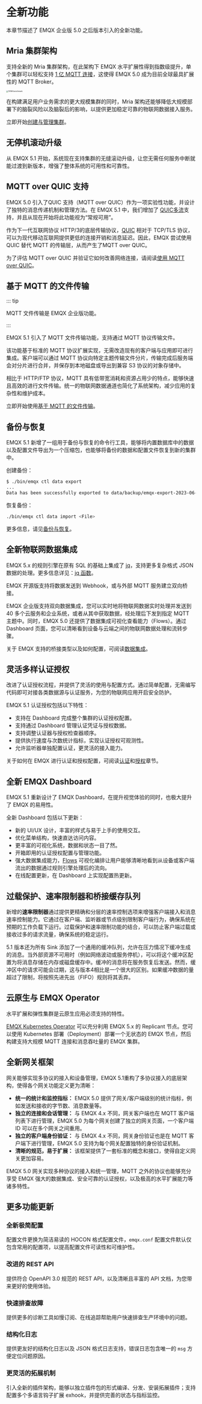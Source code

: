 # 全新功能

本章节描述了 EMQX 企业版 5.0 之后版本引入的全新功能。

## Mria 集群架构

支持全新的 Mria 集群架构，在此架构下 EMQX 水平扩展性得到指数级提升，单个集群可以轻松支持 [1 亿 MQTT 连接](https://www.emqx.com/zh/blog/reaching-100m-mqtt-connections-with-emqx-5-0)，这使得 EMQX 5.0 成为目前全球最具扩展性的 MQTT Broker。

<img src="./assets/100m-benckmark.png" alt="100M benchmark" style="zoom:33%;" />

在构建满足用户业务需求的更大规模集群的同时，Mria 架构还能够降低大规模部署下的脑裂风险以及脑裂后的影响，以提供更加稳定可靠的物联网数据接入服务。

立即开始[创建与管理集群](../deploy/cluster/create-cluster.md)。

## 无停机滚动升级

从 EMQX 5.1 开始，系统现在支持集群的无缝滚动升级，让您无需任何服务中断就能过渡到新版本，增强了整体系统的可用性和可靠性。

## MQTT over QUIC 支持

EMQX 5.0 引入了QUIC 支持（MQTT over QUIC）作为一项实验性功能，并设计了独特的消息传递机制和管理方法。在 EMQX 5.1 中，我们增加了 [QUIC多流](https://www.emqx.com/zh/blog/emqx-newsletter-202302)支持，并且从现在开始将此功能视为“常规可用”。

作为下一代互联网协议 HTTP/3的底层传输协议，[QUIC](https://datatracker.ietf.org/doc/html/rfc9000) 相对于 TCP/TLS 协议，可以为现代移动互联网提供更低的连接开销和消息延迟。因此，EMQX 尝试使用 QUIC 替代 MQTT 的传输层，从而产生了MQTT over QUIC。

为了评估 MQTT over QUIC 并验证它如何改善网络连接，请阅读[使用 MQTT over QUIC](../mqtt-over-quic/getting-started.md)。

## 基于 MQTT 的文件传输

::: tip

MQTT 文件传输是 EMQX 企业版功能。

:::

EMQX 5.1 引入了 MQTT 文件传输功能，支持通过 MQTT 协议传输文件。

该功能基于标准的 MQTT 协议扩展实现，无需改造现有的客户端与应用即可进行集成。客户端可以通过 MQTT 协议向特定主题传输文件分片，传输完成后服务端会对分片进行合并，并保存到本地磁盘或导出到兼容 S3 协议的对象存储中。

相比于 HTTP/FTP 协议，MQTT 具有低带宽消耗和资源占用少的特点，能够快速且高效的进行文件传输。统一的物联网数据通道也简化了系统架构，减少应用的复杂性和维护成本。

立即开始使用[基于 MQTT 的文件传输](../file-transfer/introduction.md)。

## 备份与恢复

EMQX 5.1 新增了一组用于备份与恢复的命令行工具，能够将内置数据库中的数据以及配置文件导出为一个压缩包，也能够将备份的数据和配置文件恢复到新的集群中。

创建备份：

```bash
$ ./bin/emqx ctl data export
...
Data has been successfully exported to data/backup/emqx-export-2023-06-21-14-07-31.592.tar.gz.
```

恢复备份：

```bash
./bin/emqx ctl data import <File>
```

更多信息，请见[备份与恢复](../operations/backup-restore.md)。

## 全新物联网数据集成

EMQX 5.x 的规则引擎在原有 SQL 的基础上集成了 [jq](https://stedolan.github.io/jq/)，支持更多复杂格式 JSON 数据的处理。更多信息详见：[jq 函数](../data-integration/rule-sql-jq.md)。

EMQX 开源版支持将数据发送到 Webhook，或与外部 MQTT 服务建立双向桥接。

EMQX 企业版支持双向数据集成，您可以实时地将物联网数据实时处理并发送到 40 多个云服务和企业系统，或者从其中获取数据，经处理后下发到指定 MQTT 主题中。同时，EMQX 5.0 还提供了数据集成可视化查看能力（Flows）。通过 Dashboard 页面，您可以清晰看到设备与云端之间的物联网数据处理和流转步骤。

关于 EMQX 支持的桥接类型以及如何配置，可阅读[数据集成](../data-integration/data-bridges.md)。

## 灵活多样认证授权

改进了认证授权流程，并提供了灵活的使用与配置方式。通过简单配置，无需编写代码即可对接各类数据源与认证服务，为您的物联网应用开启安全防护。

EMQX 5.1 认证授权包括以下特性：

- 支持在 Dashboard 完成整个集群的认证授权配置。
- 支持通过 Dashboard 管理认证凭证与授权数据。
- 支持调整认证器与授权检查器顺序。
- 提供执行速度与次数统计指标，实现认证授权可观测性。
- 允许监听器单独配置认证，更灵活的接入能力。

关于如何在 EMQX 进行认证和授权配置，可阅读[认证](../access-control/authn/authn.md)和[授权](../access-control/authz/authz.md)章节。

## 全新 EMQX Dashboard

EMQX 5.1 重新设计了 EMQX Dashboard，在提升视觉体验的同时，也极大提升了 EMQX 的易用性。

全新 Dashboard 包括以下更新：

- 新的 UI/UX 设计，丰富的样式与易于上手的使用交互。
- 优化菜单结构，快速直达访问内容。
- 更丰富的可视化系统，数据和状态一目了然。
- 开箱即用的认证授权配置与管理功能。
- 强大数据集成能力，[Flows](../flow-designer/introduction.md) 可视化编排让用户能够清晰地看到从设备或客户端流出的数据通过规则引擎处理后的流向。
- 在线配置更新，在 Dashboard 上实现配置热更新。

## 过载保护、速率限制器和桥接缓存队列

新增的**速率限制器**通过提供更精确和分层的速率控制选项来增强客户端接入和消息速率控制能力。它通过在客户端、监听器或节点级别限制客户端行为，确保系统在预期的工作负载下运行。过载保护和速率限制功能的结合，可以防止客户端过载或接收过多的请求流量，确保系统的稳定运行。

5.1 版本还为所有 Sink 添加了一个通用的缓冲队列，允许在压力情况下缓冲生成的消息。当外部资源不可用时（例如网络波动或服务停机），可以将这个缓冲区配置为将消息存储在内存或磁盘缓存中。缓冲的消息将在服务恢复后发送。然而，缓冲区中的请求可能会过期，这与版本4相比是一个很大的区别。如果缓冲数据的量超过了限制，将按照先进先出（FIFO）规则将其丢弃。

## 云原生与 EMQX Operator

水平扩展和弹性集群是云原生应用必须支持的特性。

[EMQX Kubernetes Operator](https://www.emqx.com/en/emqx-kubernetes-operator) 可以充分利用 EMQX 5.x 的 Replicant 节点。您可以使用 Kubernetes 部署（Deployment）部署一个无状态的 EMQX 节点，然后构建支持大规模 MQTT 连接和消息吞吐量的 EMQX 集群。

## 全新网关框架

网关能够实现多协议的接入和设备管理，EMQX 5.1重构了多协议接入的底层架构，使得各个网关功能定义更为清晰：

- **统一的统计和监控指标：** EMQX 5.0 提供了网关/客户端级别的统计指标，例如发送和接收的字节数、消息数量等。
- **独立的连接和会话管理：** 与 EMQX 4.x 不同，网关客户端也在 MQTT 客户端列表下进行管理，EMQX 5.0 为每个网关创建了独立的网关页面，一个客户端 ID 可以在多个网关之间重用。
- **独立的客户端身份验证：** 与 EMQX 4.x 不同，网关身份验证也是在 MQTT 客户端下进行管理，EMQX 5.0 支持为每个网关配置独特的身份验证机制。
- **清晰的规范，易于扩展：** 该框架提供了一套标准的概念和接口，使得自定义网关更加容易。

EMQX 5.0 网关实现多种协议的接入和统一管理，MQTT 之外的协议也能够充分享受 EMQX 强大的数据集成、安全可靠的认证授权，以及极高的水平扩展能力等诸多特性。

## 更多功能更新

### 全新极简配置

配置文件更换为简洁易读的 HOCON 格式配置文件，`emqx.conf` 配置文件默认仅包含常用的配置项，以提高配置文件可读性和可维护性。

### 改进的 REST API

提供符合 OpenAPI 3.0 规范的 REST API，以及清晰且丰富的 API 文档，为您带来更好的使用体验。

### 快速排查故障

提供更多的诊断工具如慢订阅、在线追踪帮助用户快速排查生产环境中的问题。

### 结构化日志

提供更友好的结构化日志以及 JSON 格式日志支持，错误日志包含唯一的 `msg` 方便定位问题原因。

### 更灵活的拓展机制

引入全新的插件架构，能够以独立插件包的形式编译、分发、安装拓展插件；支持配置多个多语言钩子扩展 exhook，并提供完善的状态与指标监控。
